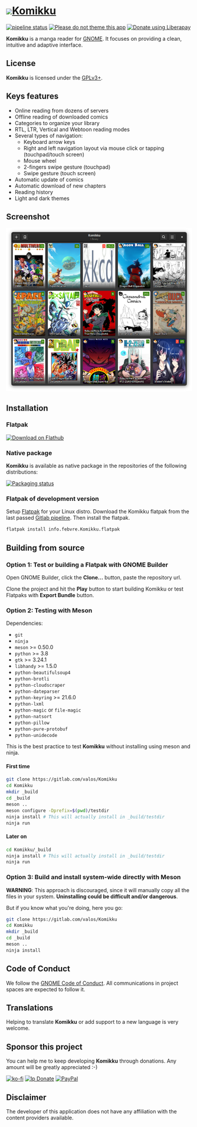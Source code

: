 # <a href="https://valos.gitlab.io/Komikku/"><img height="88" src="data/icons/info.febvre.Komikku.svg" />Komikku</a>

[![pipeline status](https://gitlab.com/valos/Komikku/badges/master/pipeline.svg)](https://gitlab.com/valos/Komikku/commits/master)
[![Please do not theme this app](https://stopthemingmy.app/badge.svg)](https://stopthemingmy.app)
[![Donate using Liberapay](https://img.shields.io/liberapay/receives/valos.svg?logo=liberapay)](https://en.liberapay.com/valos/donate)

__Komikku__ is a manga reader for [GNOME](https://www.gnome.org). It focuses on providing a clean, intuitive and adaptive interface.

## License

__Komikku__ is licensed under the [GPLv3+](https://www.gnu.org/licenses/gpl-3.0.html).

## Keys features

* Online reading from dozens of servers
* Offline reading of downloaded comics
* Categories to organize your library
* RTL, LTR, Vertical and Webtoon reading modes
* Several types of navigation:
  * Keyboard arrow keys
  * Right and left navigation layout via mouse click or tapping (touchpad/touch screen)
  * Mouse wheel
  * 2-fingers swipe gesture (touchpad)
  * Swipe gesture (touch screen)
* Automatic update of comics
* Automatic download of new chapters
* Reading history
* Light and dark themes

## Screenshot

<img src="screenshots/library-dark.png" width="912">

## Installation

### Flatpak

<a href='https://flathub.org/apps/details/info.febvre.Komikku'><img width='240' alt='Download on Flathub' src='https://flathub.org/assets/badges/flathub-badge-en.png'/></a>

### Native package

__Komikku__ is available as native package in the repositories of the following distributions:

[![Packaging status](https://repology.org/badge/vertical-allrepos/komikku.svg)](https://repology.org/project/komikku/versions)

### Flatpak of development version

Setup [Flatpak](https://www.flatpak.org/setup/) for your Linux distro. Download the Komikku flatpak from the last passed [Gitlab pipeline](https://gitlab.com/valos/Komikku/pipelines). Then install the flatpak.

```bash
flatpak install info.febvre.Komikku.flatpak
```

## Building from source

### Option 1: Test or building a Flatpak with GNOME Builder

Open GNOME Builder, click the **Clone...** button, paste the repository url.

Clone the project and hit the **Play** button to start building Komikku or test Flatpaks with **Export Bundle** button.

### Option 2: Testing with Meson

Dependencies:

* `git`
* `ninja`
* `meson` >= 0.50.0
* `python` >= 3.8
* `gtk` >= 3.24.1
* `libhandy` >= 1.5.0
* `python-beautifulsoup4`
* `python-brotli`
* `python-cloudscraper`
* `python-dateparser`
* `python-keyring` >= 21.6.0
* `python-lxml`
* `python-magic` or `file-magic`
* `python-natsort`
* `python-pillow`
* `python-pure-protobuf`
* `python-unidecode`

This is the best practice to test __Komikku__ without installing using meson and ninja.

#### First time

```bash
git clone https://gitlab.com/valos/Komikku
cd Komikku
mkdir _build
cd _build
meson ..
meson configure -Dprefix=$(pwd)/testdir
ninja install # This will actually install in _build/testdir
ninja run
```

#### Later on

```bash
cd Komikku/_build
ninja install # This will actually install in _build/testdir
ninja run
```

### Option 3: Build and install system-wide directly with Meson

**WARNING**: This approach is discouraged, since it will manually copy all the files in your system. **Uninstalling could be difficult and/or dangerous**.

But if you know what you're doing, here you go:

```bash
git clone https://gitlab.com/valos/Komikku
cd Komikku
mkdir _build
cd _build
meson ..
ninja install
```

## Code of Conduct
We follow the [GNOME Code of Conduct](/CODE_OF_CONDUCT.md).
All communications in project spaces are expected to follow it.

## Translations

Helping to translate __Komikku__ or add support to a new language is very welcome.

## Sponsor this project

You can help me to keep developing __Komikku__ through donations. Any amount will be greatly appreciated :-)

[![ko-fi](https://ko-fi.com/img/githubbutton_sm.svg)](https://ko-fi.com/X8X06EM3L) [![lp Donate](https://liberapay.com/assets/widgets/donate.svg)](https://liberapay.com/valos/donate) [![PayPal](https://www.paypalobjects.com/en_US/i/btn/btn_donate_LG.gif)](https://www.paypal.com/donate?business=GSRGEQ78V97PU&no_recurring=0&item_name=You+can+help+me+to+keep+developing+apps+through+donations.&currency_code=EUR)

## Disclaimer

The developer of this application does not have any affiliation with the content providers available.
